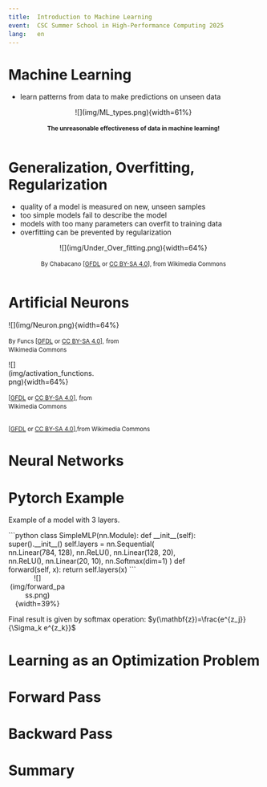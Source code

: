```yaml
---
title:  Introduction to Machine Learning
event:  CSC Summer School in High-Performance Computing 2025
lang:   en
---
```



# Machine Learning

- learn patterns from data to make predictions on unseen data

<div class="column"  style="width:99%; text-align: center;">
  ![](img/ML_types.png){width=61%}
  
  <small>**The unreasonable effectiveness of data in machine learning!**</small>
</div>



# Generalization, Overfitting, Regularization

- quality of a model is measured on new, unseen samples
- too simple models fail to describe the model
- models with too many parameters can overfit to training data
- overfitting can be prevented by regularization

<div class="column"  style="width:99%; text-align: center;">
  ![](img/Under_Over_fitting.png){width=64%}

  <small>By Chabacano [[GFDL](https://www.gnu.org/licenses/fdl-1.3.html) or [CC BY-SA 4.0](https://creativecommons.org/licenses/by-sa/4.0/)], from Wikimedia Commons</small>
</div>

# Artificial Neurons

<div class="column"  style="width:45%">
  ![](img/Neuron.png){width=64%}

  <small>By Funcs [[GFDL](https://www.gnu.org/licenses/fdl-1.3.html) or [CC BY-SA 4.0](https://creativecommons.org/licenses/by-sa/4.0/)],</small>
  <small> from Wikimedia Commons</small>
</div>
<div class="column"  style="width:34%">
  ![](img/activation_functions.png){width=64%}

  <small>[[GFDL](https://www.gnu.org/licenses/fdl-1.3.html) or [CC BY-SA 4.0](https://creativecommons.org/licenses/by-sa/4.0/)],</small>
  <small>from Wikimedia Commons</small>
</div>

<small>[[GFDL](https://www.gnu.org/licenses/fdl-1.3.html) or [CC BY-SA 4.0](https://creativecommons.org/licenses/by-sa/4.0/)],from Wikimedia Commons</small>


# Neural Networks

# Pytorch Example
Example of a model with 3 layers. 
<div class="column"  style="width:75%">
```python
class SimpleMLP(nn.Module):
    def __init__(self):
        super().__init__()
        self.layers = nn.Sequential(
            nn.Linear(784, 128),
            nn.ReLU(),
            nn.Linear(128, 20),
            nn.ReLU(),
            nn.Linear(20, 10),
            nn.Softmax(dim=1)
        )
    def forward(self, x):
        return self.layers(x)
```
</div>

<div class="column"  style="width:23%; text-align: center;">
![](img/forward_pass.png){width=39%}
</div>

Final result is given by softmax operation: $y(\mathbf{z})=\frac{e^{z_j}}{\Sigma_k e^{z_k}}$

# Learning as an Optimization Problem

# Forward Pass

# Backward Pass


# Summary
